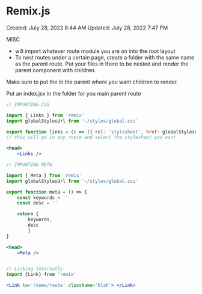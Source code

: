 # Remix.js

Created: July 28, 2022 8:44 AM
Updated: July 28, 2022 7:47 PM

MISC

- <Outlet /> will import whatever route module you are on into the root layout
- To nest routes under a certain page, create a folder with the same name as the parent route. Put your files in there to be nested and render the parent component with children. 

Make sure to put the <Outlet /> in the parent where you want children to render.  

Put an index.jsx in the folder for you main parent route

```jsx
// IMPORTING CSS 

import { Links } from 'remix'
import globalStylesUrl from '~/styles/global.css'

export function links = () => ({ rel: 'stylesheet', href: globalStylesUrl})
// this will go in any route and select the stylesheet you want

<head>
	<Links />
```

```jsx
// IMPORTING META

import { Meta } from 'remix'
import globalStylesUrl from '~/styles/global.css'

export function meta = () => {
	const keywords = ''
	const desc = ''

	return {
		keywords,
		desc
		}
}

<head>
	<Meta />
```

```jsx

// Linking internally
import {Link} from 'remix'

<Link to='/some/route' className='blah'> </Link>
```